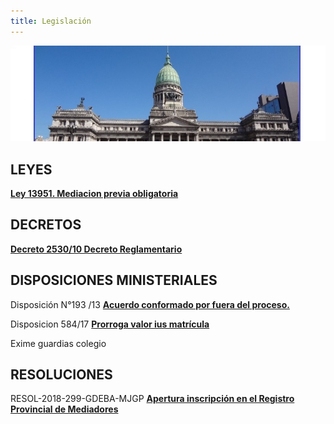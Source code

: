 ```yaml
---
title: Legislación
---
```

![null](/images/uploads/congreso.jpg)

## LEYES

[**Ley 13951. Mediacion previa obligatoria**](/legislacion/legislacion/l-13951.html)

## DECRETOS

[**Decreto 2530/10 Decreto Reglamentario**](http://www.gob.gba.gov.ar/legislacion/legislacion/10-2530.html)

## DISPOSICIONES MINISTERIALES

Disposición N°193 /13 [**Acuerdo conformado por fuera del proceso.** ](/legislacion/acuerdo-conformado-por-fuera-del-proceso)

Disposicion 584/17 [**Prorroga valor ius matrícula**](/legislacion/disp-584-17-prorroga-valor-ius/index.html)

Exime guardias colegio

## RESOLUCIONES

RESOL-2018-299-GDEBA-MJGP
[ **Apertura inscripción en el Registro Provincial de Mediadores**](/legislacion/apertura-inscripcion-en-el-registro-provincial-de-mediadores-2018/index.html)
